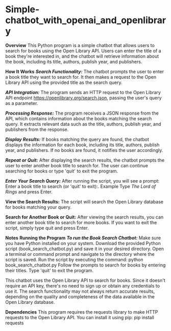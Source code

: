 # Simple-chatbot_with_openai_and_openlibrary

**Overview**
This Python program is a simple chatbot that allows users to search for books using the Open Library API. Users can enter the title of a book they're interested in, and the chatbot will retrieve information about the book, including its title, authors, publish year, and publishers.

**How It Works**
_**Search Functionality:**_ The chatbot prompts the user to enter a book title they want to search for. It then makes a request to the Open Library API using the provided title as the search query.

_**API Integration:**_ The program sends an HTTP request to the Open Library API endpoint https://openlibrary.org/search.json, passing the user's query as a parameter.

_**Processing Response:**_ The program receives a JSON response from the API, which contains information about the books matching the search query. It extracts relevant data such as the title, authors, publish year, and publishers from the response.

_**Display Results:**_ If books matching the query are found, the chatbot displays the information for each book, including its title, authors, publish year, and publishers. If no books are found, it notifies the user accordingly.

_**Repeat or Quit:**_ After displaying the search results, the chatbot prompts the user to enter another book title to search for. The user can continue searching for books or type 'quit' to exit the program.

_**Enter Your Search Query:**_
After running the script, you will see a prompt: Enter a book title to search (or 'quit' to exit):.
Example Type _The Lord of Rings_ and press Enter.

**View the Search Results:**
The script will search the Open Library database for books matching your query.

**Search for Another Book or Quit:**
After viewing the search results, you can enter another book title to search for more books.
If you want to exit the script, simply type quit and press Enter.

**Notes**
**Running the Program**
**_To run the Book Search Chatbot:_**
Make sure you have Python installed on your system.
Download the provided Python script (book_search_chatbot.py) and save it in your desired directory.
Open a terminal or command prompt and navigate to the directory where the script is saved.
Run the script by executing the command: python book_search_chatbot.py
Follow the prompts to search for books by entering their titles. Type 'quit' to exit the program.

This chatbot uses the Open Library API to search for books. Since it doesn't require an API key, there's no need to sign up or obtain any credentials to use it.
The search functionality may not always return accurate results, depending on the quality and completeness of the data available in the Open Library database.

**Dependencies**
This program requires the requests library to make HTTP requests to the Open Library API. You can install it using pip:
pip install requests

